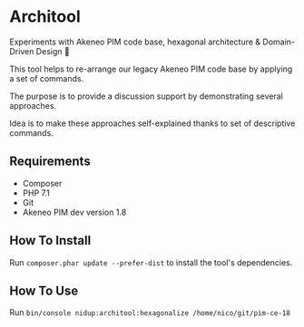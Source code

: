 # Architool

Experiments with Akeneo PIM code base, hexagonal architecture & Domain-Driven Design :rocket:

This tool helps to re-arrange our legacy Akeneo PIM code base by applying a set of commands.

The purpose is to provide a discussion support by demonstrating several approaches.

Idea is to make these approaches self-explained thanks to set of descriptive commands.

## Requirements

- Composer
- PHP 7.1
- Git
- Akeneo PIM dev version 1.8

## How To Install

Run `composer.phar update --prefer-dist` to install the tool's dependencies.

## How To Use

Run `bin/console nidup:architool:hexagonalize /home/nico/git/pim-ce-18`
